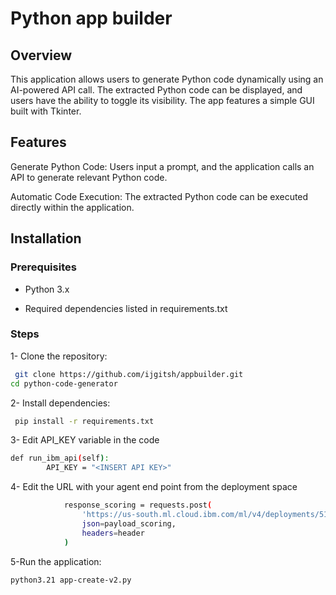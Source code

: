 # Python app builder

## Overview

This application allows users to generate Python code dynamically using an AI-powered API call. The extracted Python code can be displayed, and users have the ability to toggle its visibility. The app features a simple GUI built with Tkinter.

## Features

Generate Python Code: Users input a prompt, and the application calls an API to generate relevant Python code.

Automatic Code Execution: The extracted Python code can be executed directly within the application.

## Installation

### Prerequisites

- Python 3.x

- Required dependencies listed in requirements.txt

### Steps
1- Clone the repository:

```bash
 git clone https://github.com/ijgitsh/appbuilder.git
cd python-code-generator
```
2- Install dependencies:
```bash
 pip install -r requirements.txt
```

3- Edit API_KEY  variable in the code
```bash
def run_ibm_api(self):
        API_KEY = "<INSERT API KEY>"
```
4- Edit the URL with your agent end point from the deployment space
```bash
            response_scoring = requests.post(
                'https://us-south.ml.cloud.ibm.com/ml/v4/deployments/51373fbb-6f2f-4b78-af5b-8e568d111f1b/ai_service?version=2021-05-01',
                json=payload_scoring,
                headers=header
            )
```

5-Run the application:
```bash
python3.21 app-create-v2.py
```
